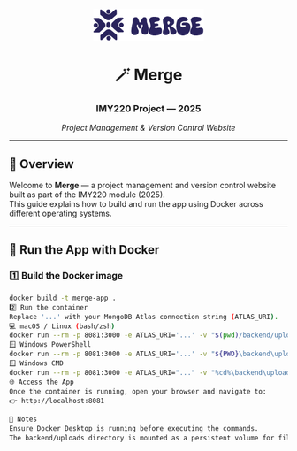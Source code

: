 <div align="center">
  <img src="mergelogo.png" alt="Merge Logo" width="200"/>
  
  # 🪄 **Merge**
  ### IMY220 Project — 2025  
  _Project Management & Version Control Website_
</div>

---

## 🧭 Overview
Welcome to **Merge** — a project management and version control website built as part of the IMY220 module (2025).  
This guide explains how to build and run the app using Docker across different operating systems.

---

## 🐳 Run the App with Docker

### 1️⃣ Build the Docker image
```bash
docker build -t merge-app .
2️⃣ Run the container
Replace '...' with your MongoDB Atlas connection string (ATLAS_URI).
💻 macOS / Linux (bash/zsh)
docker run --rm -p 8081:3000 -e ATLAS_URI='...' -v "$(pwd)/backend/uploads:/app/backend/uploads" --name merge-app merge-app
🪟 Windows PowerShell
docker run --rm -p 8081:3000 -e ATLAS_URI='...' -v "${PWD}\backend\uploads:/app/backend/uploads" --name merge-app merge-app
🪟 Windows CMD
docker run --rm -p 8081:3000 -e ATLAS_URI="..." -v "%cd%\backend\uploads:/app/backend/uploads" --name merge-app merge-app
🌐 Access the App
Once the container is running, open your browser and navigate to:
👉 http://localhost:8081

🧩 Notes
Ensure Docker Desktop is running before executing the commands.
The backend/uploads directory is mounted as a persistent volume for file uploads.


